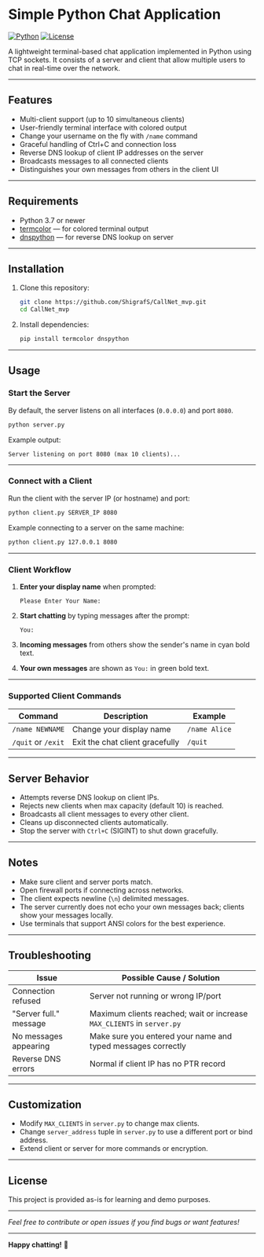 # Simple Python Chat Application

[![Python](https://img.shields.io/badge/python-3.7%2B-blue)](https://www.python.org/)
[![License](https://img.shields.io/badge/license-MIT-green)](LICENSE)

A lightweight terminal-based chat application implemented in Python using TCP sockets. It consists of a server and client that allow multiple users to chat in real-time over the network.

---

## Features

- Multi-client support (up to 10 simultaneous clients)
- User-friendly terminal interface with colored output
- Change your username on the fly with `/name` command
- Graceful handling of Ctrl+C and connection loss
- Reverse DNS lookup of client IP addresses on the server
- Broadcasts messages to all connected clients
- Distinguishes your own messages from others in the client UI

---

## Requirements

- Python 3.7 or newer
- [termcolor](https://pypi.org/project/termcolor/) — for colored terminal output
- [dnspython](https://pypi.org/project/dnspython/) — for reverse DNS lookup on server

---

## Installation

1. Clone this repository:

   ```bash
   git clone https://github.com/ShigrafS/CallNet_mvp.git
   cd CallNet_mvp

2. Install dependencies:

   ```bash
   pip install termcolor dnspython
   ```

---

## Usage

### Start the Server

By default, the server listens on all interfaces (`0.0.0.0`) and port `8080`.

```bash
python server.py
```

Example output:

```
Server listening on port 8080 (max 10 clients)...
```

---

### Connect with a Client

Run the client with the server IP (or hostname) and port:

```bash
python client.py SERVER_IP 8080
```

Example connecting to a server on the same machine:

```bash
python client.py 127.0.0.1 8080
```

---

### Client Workflow

1. **Enter your display name** when prompted:

   ```
   Please Enter Your Name:
   ```

2. **Start chatting** by typing messages after the prompt:

   ```
   You:
   ```

3. **Incoming messages** from others show the sender's name in cyan bold text.

4. **Your own messages** are shown as `You:` in green bold text.

---

### Supported Client Commands

| Command            | Description                     | Example       |
| ------------------ | ------------------------------- | ------------- |
| `/name NEWNAME`    | Change your display name        | `/name Alice` |
| `/quit` or `/exit` | Exit the chat client gracefully | `/quit`       |

---

## Server Behavior

* Attempts reverse DNS lookup on client IPs.
* Rejects new clients when max capacity (default 10) is reached.
* Broadcasts all client messages to every other client.
* Cleans up disconnected clients automatically.
* Stop the server with `Ctrl+C` (SIGINT) to shut down gracefully.

---

## Notes

* Make sure client and server ports match.
* Open firewall ports if connecting across networks.
* The client expects newline (`\n`) delimited messages.
* The server currently does not echo your own messages back; clients show your messages locally.
* Use terminals that support ANSI colors for the best experience.

---

## Troubleshooting

| Issue                  | Possible Cause / Solution                                              |
| ---------------------- | ---------------------------------------------------------------------- |
| Connection refused     | Server not running or wrong IP/port                                    |
| "Server full." message | Maximum clients reached; wait or increase `MAX_CLIENTS` in `server.py` |
| No messages appearing  | Make sure you entered your name and typed messages correctly           |
| Reverse DNS errors     | Normal if client IP has no PTR record                                  |

---

## Customization

* Modify `MAX_CLIENTS` in `server.py` to change max clients.
* Change `server_address` tuple in `server.py` to use a different port or bind address.
* Extend client or server for more commands or encryption.

---

## License

This project is provided as-is for learning and demo purposes.

---

*Feel free to contribute or open issues if you find bugs or want features!*

---

**Happy chatting!** 🎉


